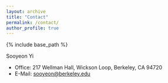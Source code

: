 ```yaml
---
layout: archive
title: "Contact"
permalink: /contact/
author_profile: true
---
```


{% include base_path %}

Sooyeon Yi

* Office: 217 Wellman Hall, Wickson Loop, Berkeley, CA 94720
* E-Mail: [sooyeon@berkeley.edu](sooyeon@berkeley.edu) 

